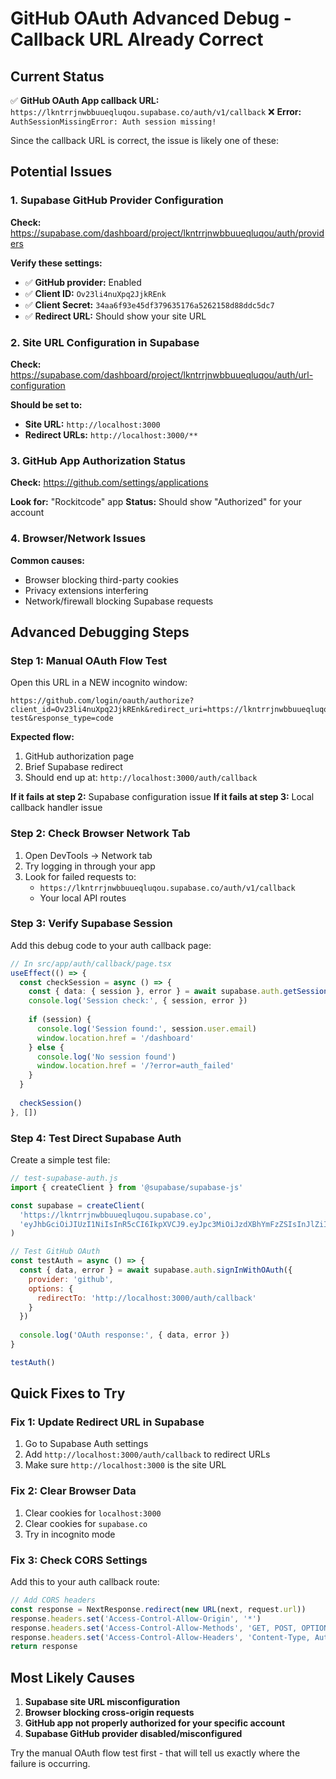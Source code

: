 # GitHub OAuth Advanced Debug - Callback URL Already Correct

## Current Status
✅ **GitHub OAuth App callback URL:** `https://lkntrrjnwbbuueqluqou.supabase.co/auth/v1/callback`
❌ **Error:** `AuthSessionMissingError: Auth session missing!`

Since the callback URL is correct, the issue is likely one of these:

## Potential Issues

### 1. Supabase GitHub Provider Configuration

**Check:** https://supabase.com/dashboard/project/lkntrrjnwbbuueqluqou/auth/providers

**Verify these settings:**
- ✅ **GitHub provider:** Enabled
- ✅ **Client ID:** `Ov23li4nuXpq2JjkREnk`
- ✅ **Client Secret:** `34aa6f93e45df379635176a5262158d88ddc5dc7`
- ✅ **Redirect URL:** Should show your site URL

### 2. Site URL Configuration in Supabase

**Check:** https://supabase.com/dashboard/project/lkntrrjnwbbuueqluqou/auth/url-configuration

**Should be set to:**
- **Site URL:** `http://localhost:3000`
- **Redirect URLs:** `http://localhost:3000/**`

### 3. GitHub App Authorization Status

**Check:** https://github.com/settings/applications

**Look for:** "Rockitcode" app
**Status:** Should show "Authorized" for your account

### 4. Browser/Network Issues

**Common causes:**
- Browser blocking third-party cookies
- Privacy extensions interfering
- Network/firewall blocking Supabase requests

## Advanced Debugging Steps

### Step 1: Manual OAuth Flow Test

Open this URL in a NEW incognito window:
```
https://github.com/login/oauth/authorize?client_id=Ov23li4nuXpq2JjkREnk&redirect_uri=https://lkntrrjnwbbuueqluqou.supabase.co/auth/v1/callback&scope=user:email&state=manual-test&response_type=code
```

**Expected flow:**
1. GitHub authorization page
2. Brief Supabase redirect
3. Should end up at: `http://localhost:3000/auth/callback`

**If it fails at step 2:** Supabase configuration issue
**If it fails at step 3:** Local callback handler issue

### Step 2: Check Browser Network Tab

1. Open DevTools → Network tab
2. Try logging in through your app
3. Look for failed requests to:
   - `https://lkntrrjnwbbuueqluqou.supabase.co/auth/v1/callback`
   - Your local API routes

### Step 3: Verify Supabase Session

Add this debug code to your auth callback page:

```typescript
// In src/app/auth/callback/page.tsx
useEffect(() => {
  const checkSession = async () => {
    const { data: { session }, error } = await supabase.auth.getSession()
    console.log('Session check:', { session, error })
    
    if (session) {
      console.log('Session found:', session.user.email)
      window.location.href = '/dashboard'
    } else {
      console.log('No session found')
      window.location.href = '/?error=auth_failed'
    }
  }
  
  checkSession()
}, [])
```

### Step 4: Test Direct Supabase Auth

Create a simple test file:

```javascript
// test-supabase-auth.js
import { createClient } from '@supabase/supabase-js'

const supabase = createClient(
  'https://lkntrrjnwbbuueqluqou.supabase.co',
  'eyJhbGciOiJIUzI1NiIsInR5cCI6IkpXVCJ9.eyJpc3MiOiJzdXBhYmFzZSIsInJlZiI6ImxrbnRycmpud2JidXVlcWx1cW91Iiwicm9sZSI6ImFub24iLCJpYXQiOjE3NTI1MDIzMTQsImV4cCI6MjA2ODA3ODMxNH0.dBCtXEuuHsY9js47ScVFNsrg3eh76Mb07u8CpxTxeaU'
)

// Test GitHub OAuth
const testAuth = async () => {
  const { data, error } = await supabase.auth.signInWithOAuth({
    provider: 'github',
    options: {
      redirectTo: 'http://localhost:3000/auth/callback'
    }
  })
  
  console.log('OAuth response:', { data, error })
}

testAuth()
```

## Quick Fixes to Try

### Fix 1: Update Redirect URL in Supabase

1. Go to Supabase Auth settings
2. Add `http://localhost:3000/auth/callback` to redirect URLs
3. Make sure `http://localhost:3000` is the site URL

### Fix 2: Clear Browser Data

1. Clear cookies for `localhost:3000`
2. Clear cookies for `supabase.co`
3. Try in incognito mode

### Fix 3: Check CORS Settings

Add this to your auth callback route:

```typescript
// Add CORS headers
const response = NextResponse.redirect(new URL(next, request.url))
response.headers.set('Access-Control-Allow-Origin', '*')
response.headers.set('Access-Control-Allow-Methods', 'GET, POST, OPTIONS')
response.headers.set('Access-Control-Allow-Headers', 'Content-Type, Authorization')
return response
```

## Most Likely Causes

1. **Supabase site URL misconfiguration**
2. **Browser blocking cross-origin requests**
3. **GitHub app not properly authorized for your specific account**
4. **Supabase GitHub provider disabled/misconfigured**

Try the manual OAuth flow test first - that will tell us exactly where the failure is occurring.
